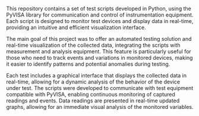 This repository contains a set of test scripts developed in Python, using the PyVISA library for communication and control of instrumentation equipment. Each script is designed to monitor test devices and display data in real-time, providing an intuitive and efficient visualization interface.

The main goal of this project was to offer an automated testing solution and real-time visualization of the collected data, integrating the scripts with measurement and analysis equipment. This feature is particularly useful for those who need to track events and variations in monitored devices, making it easier to identify patterns and potential anomalies during testing.

Each test includes a graphical interface that displays the collected data in real-time, allowing for a dynamic analysis of the behavior of the device under test. The scripts were developed to communicate with test equipment compatible with PyVISA, enabling continuous monitoring of captured readings and events. Data readings are presented in real-time updated graphs, allowing for an immediate visual analysis of the monitored variables.

